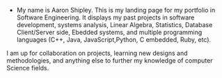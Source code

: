 - My name is Aaron Shipley. This is my landing page for my portfolio in Software Engineering. It displays my past projects in software development, systems analysis, Linear Algebra, Statistics, Database Client/Server side, Ebedded systems, and multiple programming languages (C++, Java, JavaScript,Python, C embedded, Ruby, etc).

I am up for collaboration on projects, learning new designs and methodologies, and anything else to further my knowledge of computer Science fields. 

<!---
AaronShipley/AaronShipley is a ✨ special ✨ repository because its `README.md` (this file) appears on your GitHub profile.
You can click the Preview link to take a look at your changes.
--->
